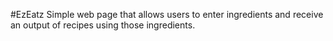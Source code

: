 #EzEatz
Simple web page that allows users to enter ingredients and receive an output of recipes using those ingredients.
